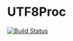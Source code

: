 # UTF8Proc

[![Build Status](https://github.com/c42f/UTF8Proc.jl/actions/workflows/CI.yml/badge.svg?branch=main)](https://github.com/c42f/UTF8Proc.jl/actions/workflows/CI.yml?query=branch%3Amain)
